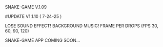 SNAKE-GAME V.1.09

#UPDATE V1.1.10 ( 7-24-25 )

LOSE SOUND EFFECT!
BACKGROUND MUSIC!
FRAME PER DROPS (FPS 30, 60, 90, 120)

SNAKE-GAME APP COMING SOON...
